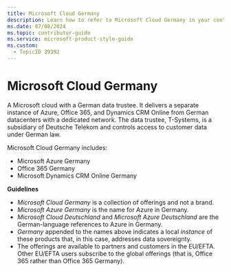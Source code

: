 ```yaml
---
title: Microsoft Cloud Germany
description: Learn how to refer to Microsoft Cloud Germany in your content.
ms.date: 07/08/2024
ms.topic: contributor-guide
ms.service: microsoft-product-style-guide
ms.custom:
  - TopicID 39392
---
```



# Microsoft Cloud Germany

A Microsoft cloud with a German data trustee. It delivers a separate instance of Azure, Office 365, and Dynamics CRM Online from German datacenters with a dedicated network. The data trustee, T-Systems, is a subsidiary of Deutsche Telekom and controls access to customer data under German law.

Microsoft Cloud Germany includes:

- Microsoft Azure Germany
- Office 365 Germany
- Microsoft Dynamics CRM Online Germany  

**Guidelines**

- *Microsoft Cloud Germany* is a collection of offerings and not a brand.
- *Microsoft Azure Germany* is the name for Azure in Germany.
- *Microsoft Cloud Deutschland* and *Microsoft Azure Deutschland* are the German-language references to Azure in Germany.
- *Germany* appended to the names above indicates a local *instance* of these products that, in this case, addresses data sovereignty.
- The offerings are available to partners and customers in the EU/EFTA. Other EU/EFTA users subscribe to the global offerings (that is, Office 365 rather than Office 365 Germany).

